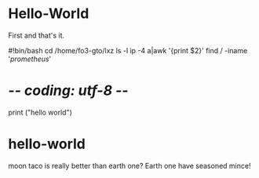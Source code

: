 # Hello-World
First and that's it.

#!bin/bash
cd /home/fo3-gto/lxz
ls -l
ip -4 a|awk '{print $2}'
find / -iname '*prometheus*'


# -*- coding: utf-8 -*-
print ("hello world")

# hello-world
moon taco is really better than earth one? Earth one have seasoned mince!
